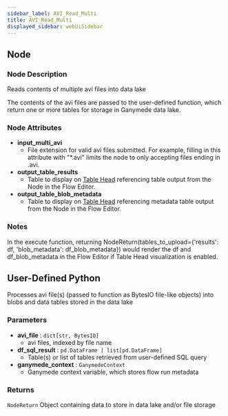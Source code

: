 ```yaml
---
sidebar_label: AVI_Read_Multi
title: AVI_Read_Multi
displayed_sidebar: webUiSidebar
---
```


## Node

### Node Description

Reads contents of multiple avi files into data lake

The contents of the avi files are passed to the user-defined function, which
return one or more tables for storage in Ganymede data lake.

### Node Attributes

- **input_multi_avi**
  - File extension for valid avi files submitted.  For example, filling in this attribute with "*.avi" limits the node to only accepting files ending in .avi.
- **output_table_results**
  - Table to display on [Table Head](https://docs.ganymede.bio/app/intro/Concepts#table-head) referencing table output from the Node in the Flow Editor.
- **output_table_blob_metadata**
  - Table to display on [Table Head](https://docs.ganymede.bio/app/intro/Concepts#table-head) referencing metadata table output from the Node in the Flow Editor.

### Notes

In the execute function, returning NodeReturn(tables_to_upload=\{'results': df, 'blob_metadata': df_blob_metadata\}) would render the df and df_blob_metadata in the Flow Editor if Table Head visualization is enabled.

## User-Defined Python

Processes avi file(s) (passed to function as BytesIO file-like objects) into blobs and
data tables stored in the data lake

### Parameters

- **avi_file** : `dict[str, BytesIO]`
    - avi files, indexed by file name
- **df_sql_result** : `pd.DataFrame | list[pd.DataFrame]`
    - Table(s) or list of tables retrieved from user-defined SQL query
- **ganymede_context** : `GanymedeContext`
    - Ganymede context variable, which stores flow run metadata

### Returns

`NodeReturn`
Object containing data to store in data lake and/or file storage
